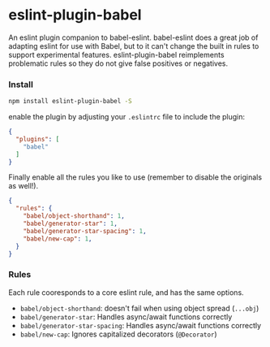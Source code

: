 # eslint-plugin-babel

An eslint plugin companion to babel-eslint. babel-eslint does a great job of adapting eslint for use with Babel, but to it can't change the built in rules to support experimental features. eslint-plugin-babel reimplements problematic rules so they do not give false positives or negatives.

### Install

```sh
npm install eslint-plugin-babel -S
```

enable the plugin by adjusting your `.eslintrc` file to include the plugin:

```json
{
  "plugins": [
    "babel"
  ]
}
```

Finally enable all the rules you like to use (remember to disable the originals as well!).

```json
{
  "rules": {
    "babel/object-shorthand": 1,
    "babel/generator-star": 1,
    "babel/generator-star-spacing": 1,
    "babel/new-cap": 1,
  }
}
```
### Rules

Each rule cooresponds to a core eslint rule, and has the same options.

- `babel/object-shorthand`: doesn't fail when using object spread (`...obj`)
- `babel/generator-star`: Handles async/await functions correctly
- `babel/generator-star-spacing`: Handles async/await functions correctly
- `babel/new-cap`: Ignores capitalized decorators (`@Decorator`)
